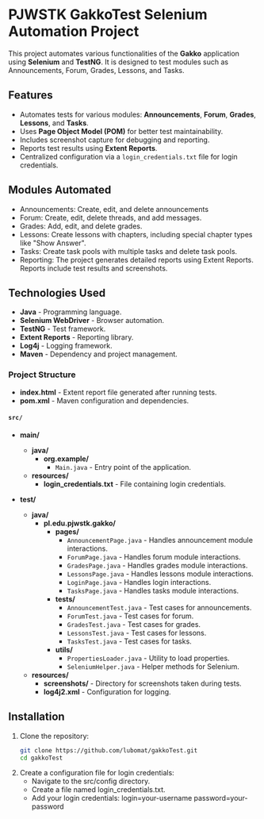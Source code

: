 # PJWSTK GakkoTest Selenium Automation Project

This project automates various functionalities of the **Gakko** application using **Selenium** and **TestNG**. It is designed to test modules such as Announcements, Forum, Grades, Lessons, and Tasks.

## Features
- Automates tests for various modules: **Announcements**, **Forum**, **Grades**, **Lessons**, and **Tasks**.
- Uses **Page Object Model (POM)** for better test maintainability.
- Includes screenshot capture for debugging and reporting.
- Reports test results using **Extent Reports**.
- Centralized configuration via a `login_credentials.txt` file for login credentials.

## Modules Automated
- Announcements: Create, edit, and delete announcements
- Forum: Create, edit, delete threads, and add messages.
- Grades: Add, edit, and delete grades.
- Lessons: Create lessons with chapters, including special chapter types like "Show Answer".
- Tasks: Create task pools with multiple tasks and delete task pools.
- Reporting:
  The project generates detailed reports using Extent Reports.
  Reports include test results and screenshots.

## Technologies Used
- **Java** - Programming language.
- **Selenium WebDriver** - Browser automation.
- **TestNG** - Test framework.
- **Extent Reports** - Reporting library.
- **Log4j** - Logging framework.
- **Maven** - Dependency and project management.

### Project Structure

- **index.html** - Extent report file generated after running tests.
- **pom.xml** - Maven configuration and dependencies.

#### `src/`
- **main/**
    - **java/**
        - **org.example/**
            - `Main.java` - Entry point of the application.
    - **resources/**
        - **login_credentials.txt** - File containing login credentials.

- **test/**
    - **java/**
        - **pl.edu.pjwstk.gakko/**
            - **pages/**
                - `AnnouncementPage.java` - Handles announcement module interactions.
                - `ForumPage.java` - Handles forum module interactions.
                - `GradesPage.java` - Handles grades module interactions.
                - `LessonsPage.java` - Handles lessons module interactions.
                - `LoginPage.java` - Handles login interactions.
                - `TasksPage.java` - Handles tasks module interactions.
            - **tests/**
                - `AnnouncementTest.java` - Test cases for announcements.
                - `ForumTest.java` - Test cases for forum.
                - `GradesTest.java` - Test cases for grades.
                - `LessonsTest.java` - Test cases for lessons.
                - `TasksTest.java` - Test cases for tasks.
            - **utils/**
                - `PropertiesLoader.java` - Utility to load properties.
                - `SeleniumHelper.java` - Helper methods for Selenium.
    - **resources/**
        - **screenshots/** - Directory for screenshots taken during tests.
        - **log4j2.xml** - Configuration for logging.


## Installation

1. Clone the repository:
   ```bash
   git clone https://github.com/lubomat/gakkoTest.git
   cd gakkoTest
   
2. Create a configuration file for login credentials:
   - Navigate to the src/config directory.
   - Create a file named login_credentials.txt.
   - Add your login credentials: 
       login=your-username
       password=your-password



